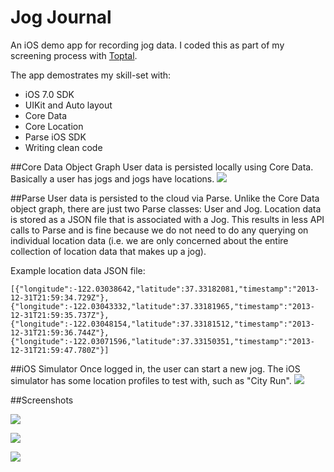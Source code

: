 Jog Journal
==========

An iOS demo app for recording jog data. I coded this as part of my screening process with [Toptal](http://www.toptal.com/resume/jamie-mcdaniel).

The app demostrates my skill-set with:

* iOS 7.0 SDK
* UIKit and Auto layout
* Core Data
* Core Location
* Parse iOS SDK
* Writing clean code

##Core Data Object Graph
User data is persisted locally using Core Data. Basically a user has jogs and jogs have locations.
![](https://raw.github.com/jamiemcd/JogJournal/master/Screenshots/CoreData.png)

##Parse
User data is persisted to the cloud via Parse. Unlike the Core Data object graph, there are just two Parse classes: User and 
Jog. Location data is stored as a JSON file that is associated with a Jog. This results in less API calls to Parse and is fine
because we do not need to do any querying on individual location data (i.e. we are only concerned about the entire collection 
of location data that makes up a jog).

Example location data JSON file:

    [{"longitude":-122.03038642,"latitude":37.33182081,"timestamp":"2013-12-31T21:59:34.729Z"},
    {"longitude":-122.03043332,"latitude":37.33181965,"timestamp":"2013-12-31T21:59:35.737Z"},
    {"longitude":-122.03048154,"latitude":37.33181512,"timestamp":"2013-12-31T21:59:36.744Z"},
    {"longitude":-122.03071596,"latitude":37.33150351,"timestamp":"2013-12-31T21:59:47.780Z"}]

##iOS Simulator
Once logged in, the user can start a new jog. The iOS simulator has some location profiles to test with, such as "City Run".
![](https://raw.github.com/jamiemcd/JogJournal/master/Screenshots/CityRun.png)

##Screenshots

![](https://raw.github.com/jamiemcd/JogJournal/master/Screenshots/JogJournal01.png)

![](https://raw.github.com/jamiemcd/JogJournal/master/Screenshots/JogJournal02.png)

![](https://raw.github.com/jamiemcd/JogJournal/master/Screenshots/JogJournal03.png)